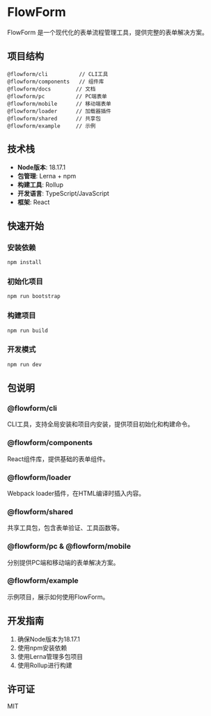 # FlowForm

FlowForm 是一个现代化的表单流程管理工具，提供完整的表单解决方案。

## 项目结构

```
@flowform/cli          // CLI工具
@flowform/components   // 组件库
@flowform/docs        // 文档
@flowform/pc          // PC端表单
@flowform/mobile      // 移动端表单
@flowform/loader      // 加载器插件
@flowform/shared      // 共享包
@flowform/example     // 示例
```

## 技术栈

- **Node版本**: 18.17.1
- **包管理**: Lerna + npm
- **构建工具**: Rollup
- **开发语言**: TypeScript/JavaScript
- **框架**: React

## 快速开始

### 安装依赖

```bash
npm install
```

### 初始化项目

```bash
npm run bootstrap
```

### 构建项目

```bash
npm run build
```

### 开发模式

```bash
npm run dev
```

## 包说明

### @flowform/cli
CLI工具，支持全局安装和项目内安装，提供项目初始化和构建命令。

### @flowform/components
React组件库，提供基础的表单组件。

### @flowform/loader
Webpack loader插件，在HTML编译时插入内容。

### @flowform/shared
共享工具包，包含表单验证、工具函数等。

### @flowform/pc & @flowform/mobile
分别提供PC端和移动端的表单解决方案。

### @flowform/example
示例项目，展示如何使用FlowForm。

## 开发指南

1. 确保Node版本为18.17.1
2. 使用npm安装依赖
3. 使用Lerna管理多包项目
4. 使用Rollup进行构建

## 许可证

MIT
